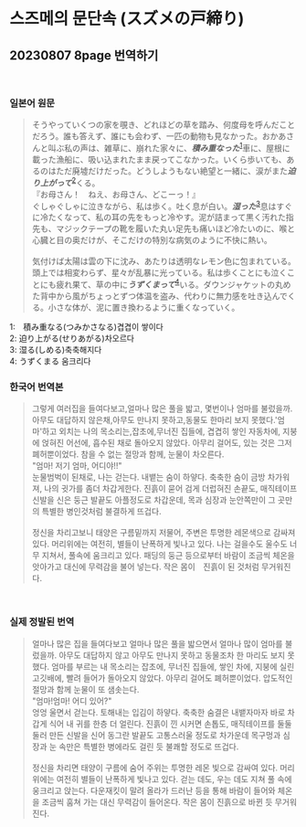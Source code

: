 # 스즈메의 문단속 (スズメの戸締り)
## 20230807 8page 번역하기


<br>

### 일본어 원문
> そうやっていくつの家を覗き、どれほどの草を踏み、何度母を呼んだことだろう。誰も答えず、誰にも会わず、一匹の動物も見なかった。おかあさんと叫ぶ私の声は、雑草に、崩れた家々に、***積み重なった***<sup>[1](#ft_1)</sup>車に、屋根に載った漁船に、吸い込まれたまま戻ってこなかった。いくら歩いても、あるのはただ廃墟だけだった。どうしようもない絶望と一緒に、涙がまた***迫り上がって***<sup>[2](#ft_2)</sup>くる。<br>
> 『お母さん！　ねえ、お母さん、どこーっ！』<br>
> ぐしゃぐしゃに泣きながら、私は歩く。吐く息が白い。***湿った***<sup>[3](#ft_3)</sup>息はすぐに冷たくなって、私の耳の先をもっと冷やす。泥が詰まって黒く汚れた指先も、マジックテープの靴を履いた丸い足先も痛いほど冷たいのに、喉と心臓と目の奥だけが、そこだけの特別な病気のように不快に熱い。<br>
> <br>
> 気付けば太陽は雲の下に沈み、あたりは透明なレモン色に包まれている。頭上では相変わらず、星々が乱暴に光っている。私は歩くことにも泣くことにも疲れ果て、草の中に***うずくまって***<sup>[4](#ft_4)</sup>いる。ダウンジャケットの丸めた背中から風がちょっとずつ体温を盗み、代わりに無力感を吐き込んでくる。小さな体が、泥に置き換わるように重くなっていく。

<a name="ft_1">1</a>:　積み重なる(つみかさなる)겹겹이 쌓이다<br>
<a name="ft_2">2</a>: 迫り上がる(せりあがる)차오르다<br>
<a name="ft_3">3</a>: 湿る(しめる)축축해지다<br>
<a name="ft_4">4</a>: うずくまる 움크리다<br>


 ### 한국어 번역본
> 그렇게 여러집을 들여다보고,얼마나 많은 풀을 밟고, 몇번이나 엄마를 불렀을까.아무도 대답하지 않은채,아무도 만나지 못하고,동물도 한마리 보지 못했다.'엄마'하고 외치는 나의 목소리는,잡초에,무너진 집들에, 겹겹히 쌓인 자동차에, 지붕에 얹혀진 어선에, 흡수된 채로 돌아오지 않았다. 아무리 걸어도, 있는 것은 그저 폐허뿐이었다. 참을 수 없는 절망과 함께, 눈물이 차오른다.<br>
> "엄마! 저기 엄마, 어디야!!"<br>
> 눈물범벅이 된채로, 나는 걷는다. 내뱉는 숨이 하얗다. 축축한 숨이 금방 차가워져, 나의 귓가를 좀더 차갑게한다. 진흙이 묻어 검게 더럽혀진 손끝도, 매직테이프신발을 신은 둥근 발끝도 아플정도로 차갑운데, 목과 심장과 눈안쪽만이 그 곳만의 특별한 병인것처럼 불결하게 뜨겁다.<br>
> <br>
> 정신을 차리고보니 태양은 구름밑까지 저물어, 주변은 투명한 레몬색으로 감싸져있다. 머리위에는 여전히, 별들이 난폭하게 빛나고 있다. 나는 걸을수도 울수도 너무 지쳐서, 풀속에 움크리고 있다. 패딩의 둥근 등으로부터 바람이 조금씩 체온을 앗아가고 대신에 무력감을 불어 넣는다. 작은 몸이　진흙이 된 것처럼 무거워진다.

<br>

### 실제 정발된 번역
> 얼마나 많은 집을 들여다보고 얼마나 많은 풀을 밟으면서 얼마나 많이 엄마를 불렀을까. 아무도 대답하지 않고 아무도 만나지 못하고 동물조차 한 마리도 보지 못했다. 엄마를 부르는 내 목소리는 잡초에, 무너진 집들에, 쌓인 차에, 지붕에 실린 고깃배에, 빨려 들어가 돌아오지 않았다. 아무리 걸어도 폐허뿐이었다. 압도적인 절망과 함께 눈물이 또 샘솟는다.<br>
> "엄마!엄마! 어디 있어?"<br>
> 엉엉 울면서 걷는다. 토해내는 입김이 하얗다. 축축한 숨결은 내뱉자마자 바로 차갑게 식어 내 귀를 한층 더 얼린다. 진흙이 낀 시커면 손톱도, 매직테이프를 둘둘 둘러 만든 신발을 신어 동그란 발끝도 고통스러울 정도로 차가운데 목구멍과 심장과 눈 속만은 특별한 병에라도 걸린 듯 불쾌할 정도로 뜨겁다.<br>
> <br>
> 정신을 차리면 태양이 구름에 숨어 주위는 투명한 레몬 빛으로 감싸여 있다. 머리 위에는 여전히 별들이 난폭하게 빛나고 있다. 걷는 데도, 우는 데도 지쳐 풀 속에 웅크리고 앉는다. 다운재킷이 말려 올라가 드러난 등을 통해 바람이 들어와 체온을 조금씩 훔쳐 가는 대신 무력감이 들어온다. 작은 몸이 진흙으로 바뀐 듯 무거워진다.